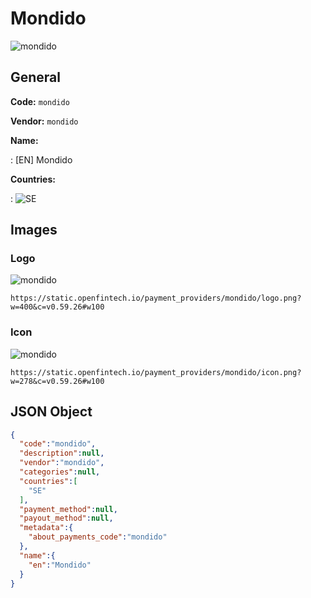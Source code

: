 
# Mondido 
![mondido](https://static.openfintech.io/payment_providers/mondido/logo.png?w=400&c=v0.59.26#w100)  

## General 
 
**Code:** `mondido` 
 
**Vendor:** `mondido` 
 
**Name:** 
 
:	[EN] Mondido 
 
 
**Countries:** 
 
:	![SE](https://cdnjs.cloudflare.com/ajax/libs/flag-icon-css/3.3.0/flags/4x3/se.svg#w24)  

## Images 

### Logo 
 
![mondido](https://static.openfintech.io/payment_providers/mondido/logo.png?w=400&c=v0.59.26#w100)  

```
https://static.openfintech.io/payment_providers/mondido/logo.png?w=400&c=v0.59.26#w100
```  

### Icon 
 
![mondido](https://static.openfintech.io/payment_providers/mondido/icon.png?w=278&c=v0.59.26#w100)  

```
https://static.openfintech.io/payment_providers/mondido/icon.png?w=278&c=v0.59.26#w100
```  

## JSON Object 

```json
{
  "code":"mondido",
  "description":null,
  "vendor":"mondido",
  "categories":null,
  "countries":[
    "SE"
  ],
  "payment_method":null,
  "payout_method":null,
  "metadata":{
    "about_payments_code":"mondido"
  },
  "name":{
    "en":"Mondido"
  }
}
```  
